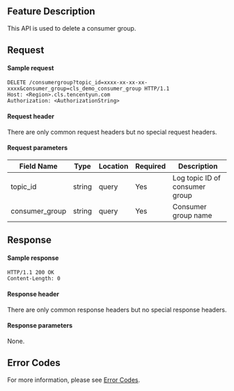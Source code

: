 ## Feature Description

This API is used to delete a consumer group.

## Request

#### Sample request

```shell
DELETE /consumergroup?topic_id=xxxx-xx-xx-xx-xxxx&consumer_group=cls_demo_consumer_group HTTP/1.1
Host: <Region>.cls.tencentyun.com
Authorization: <AuthorizationString>
```

#### Request header

There are only common request headers but no special request headers.

#### Request parameters

| Field Name | Type | Location | Required | Description |
| -------------- | ------ | ----- | -------- | ------------------------- |
| topic_id       | string            | query | Yes       | Log topic ID of consumer group            |
| consumer_group | string | query | Yes | Consumer group name |

## Response

#### Sample response

```shell
HTTP/1.1 200 OK
Content-Length: 0
```

#### Response header

There are only common response headers but no special response headers.

#### Response parameters

None.

## Error Codes

For more information, please see [Error Codes](https://intl.cloud.tencent.com/document/product/614/12402).
